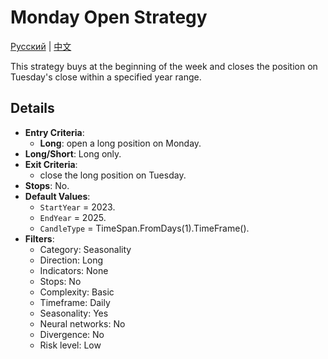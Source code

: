 # Monday Open Strategy
[Русский](README_ru.md) | [中文](README_cn.md)

This strategy buys at the beginning of the week and closes the position on Tuesday's close within a specified year range.

## Details

- **Entry Criteria**:
  - **Long**: open a long position on Monday.
- **Long/Short**: Long only.
- **Exit Criteria**:
  - close the long position on Tuesday.
- **Stops**: No.
- **Default Values**:
  - `StartYear` = 2023.
  - `EndYear` = 2025.
  - `CandleType` = TimeSpan.FromDays(1).TimeFrame().
- **Filters**:
  - Category: Seasonality
  - Direction: Long
  - Indicators: None
  - Stops: No
  - Complexity: Basic
  - Timeframe: Daily
  - Seasonality: Yes
  - Neural networks: No
  - Divergence: No
  - Risk level: Low
